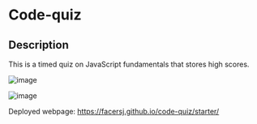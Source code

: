 # Code-quiz

## Description

This is a timed quiz on JavaScript fundamentals that stores high scores.


![image](https://user-images.githubusercontent.com/119257454/229168870-aff4d3f6-e4c4-45b7-9cfb-93c7d96d4598.png)

![image](https://user-images.githubusercontent.com/119257454/229169915-26b2282e-80ff-4978-a410-6f0a37b997ba.png)


Deployed webpage: https://facersj.github.io/code-quiz/starter/
